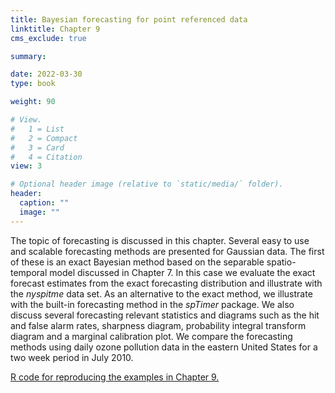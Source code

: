 ```yaml
---
title: Bayesian forecasting for point referenced data
linktitle: Chapter 9
cms_exclude: true

summary: 

date: 2022-03-30
type: book

weight: 90

# View.
#   1 = List
#   2 = Compact
#   3 = Card
#   4 = Citation
view: 3

# Optional header image (relative to `static/media/` folder).
header:
  caption: ""
  image: ""
---
```


The topic of forecasting is discussed  in this chapter.  Several easy to use and scalable
forecasting methods are presented for Gaussian data.  The first of these is an exact Bayesian method
based on the separable spatio-temporal model discussed in Chapter 7. In this case we  evaluate
the exact forecast estimates from the  exact forecasting distribution and illustrate with the
<i>nyspitme </i> data set. As an alternative to the exact method,  we illustrate with  the
built-in forecasting method in the  <i>spTimer </i> package. We also discuss  several forecasting
relevant statistics and diagrams such as the hit and false alarm  rates,
sharpness diagram, probability integral transform diagram and a marginal calibration plot. 
We compare the forecasting methods using daily ozone pollution data in the eastern United States
for a two week period in July 2010.

<p> 

<a href="../Rcode/Chapter9.html"> R code for reproducing the examples in Chapter 9. </a>

